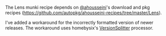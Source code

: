 The Lens munki recipe depends on [@ahousseini](https://github.com/ahousseini)'s download and pkg recipes (https://github.com/autopkg/ahousseini-recipes/tree/master/Lens).

I've added a workaround for the incorrectly formatted version of newer releases. The workaround uses homebysix's [VersionSplitter](https://github.com/autopkg/homebysix-recipes/tree/master/VersionSplitter) processor.
